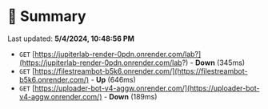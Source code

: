 # 📖 Summary
Last updated: **5/4/2024, 10:48:56 PM**

- `GET` [https://jupiterlab-render-0pdn.onrender.com/lab?](https://jupiterlab-render-0pdn.onrender.com/lab?) - **Down** (345ms)
- `GET` [https://filestreambot-b5k6.onrender.com/](https://filestreambot-b5k6.onrender.com/) - **Up** (646ms)
- `GET` [https://uploader-bot-v4-aggw.onrender.com/](https://uploader-bot-v4-aggw.onrender.com/) - **Down** (189ms)
